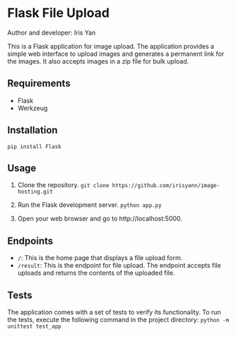 # Flask File Upload

Author and developer: Iris Yan

This is a Flask application for image upload. The application provides a simple web interface to upload images and generates a permanent link for the images. It also accepts images in a zip file for bulk upload.

## Requirements
- Flask
- Werkzeug

## Installation
`pip install Flask`

## Usage
1. Clone the repository.
`git clone https://github.com/irisyann/image-hosting.git`

2. Run the Flask development server.
`python app.py`

3. Open your web browser and go to http://localhost:5000.

## Endpoints
- `/`: This is the home page that displays a file upload form.
- `/result`: This is the endpoint for file upload. The endpoint accepts file uploads and returns the contents of the uploaded file.

## Tests
The application comes with a set of tests to verify its functionality. To run the tests, execute the following command in the project directory:
`python -m unittest test_app`
